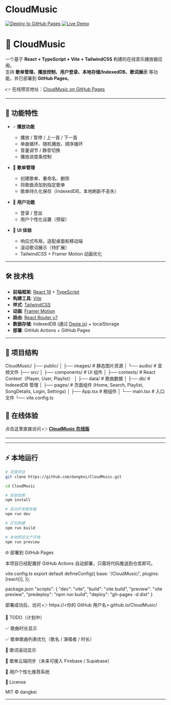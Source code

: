 # CloudMusic

[![Deploy to GitHub Pages](https://github.com/dangkei/CloudMusic/actions/workflows/deploy.yml/badge.svg)](https://github.com/dangkei/CloudMusic/actions/workflows/deploy.yml)
[![Live Demo](https://img.shields.io/badge/Live%20Demo-CloudMusic-blue?style=flat&logo=github)](https://dangkei.github.io/CloudMusic)

# 🎵 CloudMusic

一个基于 **React + TypeScript + Vite + TailwindCSS** 构建的在线音乐播放器应用。  
支持 **歌单管理、播放控制、用户登录、本地存储/IndexedDB、歌词展示** 等功能，并已部署到 **GitHub Pages**。

👉 在线预览地址：[CloudMusic on GitHub Pages](https://dangkei.github.io/CloudMusic/)

---

## 🚀 功能特性

- 🎶 **播放功能**

  - 播放 / 暂停 / 上一首 / 下一首
  - 单曲循环、随机播放、顺序循环
  - 音量调节 / 静音切换
  - 播放进度条控制

- 📂 **歌单管理**

  - 创建歌单、重命名、删除
  - 将歌曲添加到指定歌单
  - 歌单持久化保存（IndexedDB，本地刷新不丢失）

- 👤 **用户功能**

  - 登录 / 登出
  - 用户个性化设置（预留）

- 🎨 **UI 体验**
  - 响应式布局，适配桌面和移动端
  - 滚动歌词展示（待扩展）
  - TailwindCSS + Framer Motion 动画优化

---

## 🛠️ 技术栈

- **前端框架**: [React 18](https://react.dev/) + [TypeScript](https://www.typescriptlang.org/)
- **构建工具**: [Vite](https://vitejs.dev/)
- **样式**: [TailwindCSS](https://tailwindcss.com/)
- **动画**: [Framer Motion](https://www.framer.com/motion/)
- **路由**: [React Router v7](https://reactrouter.com/)
- **数据存储**: IndexedDB (通过 [Dexie.js](https://dexie.org/)) + localStorage
- **部署**: GitHub Actions + GitHub Pages

---

## 📂 项目结构

CloudMusic/
├── public/
│ ├── images/ # 静态图片资源
│ └── audio/ # 音频文件
├── src/
│ ├── components/ # UI 组件
│ ├── contexts/ # React Context（Player, User, Playlist）
│ ├── data/ # 歌曲数据
│ ├── db/ # IndexedDB 管理
│ ├── pages/ # 页面组件 (Home, Search, Playlist, SongDetails, Login, Settings)
│ ├── App.tsx # 根组件
│ └── main.tsx # 入口文件
└── vite.config.ts

## 🚀 在线体验

点击这里直接访问 👉 **[CloudMusic 在线版](https://dangkei.github.io/CloudMusic)**

---

---

## ⚡ 本地运行

```bash
# 克隆项目
git clone https://github.com/dangkei/CloudMusic.git

cd CloudMusic

# 安装依赖
npm install

# 启动开发服务器
npm run dev

# 打包构建
npm run build

# 本地预览生产环境
npm run preview
```

🌐 部署到 GitHub Pages

本项目已经配置好 GitHub Actions 自动部署，只需将代码推送到仓库即可。

vite.config.ts
export default defineConfig({
base: '/CloudMusic/',
plugins: [react()],
});

package.json
"scripts": {
"dev": "vite",
"build": "vite build",
"preview": "vite preview",
"predeploy": "npm run build",
"deploy": "gh-pages -d dist"
}

部署成功后，访问 👉
https://<你的 GitHub 用户名>.github.io/CloudMusic/

🔮 TODO（计划中）

✅ 歌曲时长显示

✅ 歌单歌曲列表优化（歌名 / 演唱者 / 时长）

🔄 歌词滚动显示

💾 歌单云端同步（未来可接入 Firebase / Supabase）

🎤 用户个性化推荐系统

📜 License

MIT © dangkei

---
